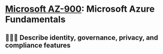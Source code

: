 # [Microsoft AZ-900](az-900-index.md): Microsoft Azure Fundamentals

## 🧑‍🤝‍🧑 Describe identity, governance, privacy, and compliance features
